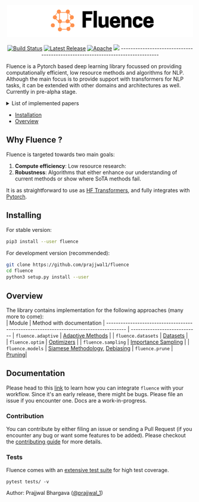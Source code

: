 <p align="center">
<img src="https://raw.githubusercontent.com/prajjwal1/fluence/master/docs/logo.png" width="500">
<br />
<br />
<a href="https://github.com/prajjwal1/fluence/actions"><img alt="Build Status" src="https://github.com/prajjwal1/fluence/workflows/build/badge.svg" /></a>
<a href="https://github.com/prajjwal1/fluence/releases"><img alt="Latest Release" src="https://img.shields.io/pypi/v/fluence"/></a>
<a href="https://github.com/prajjwal1/fluence/blob/master/LICENSE"><img alt="Apache" src="https://img.shields.io/github/license/prajjwal1/fluence" /></a>
<a href="https://codecov.io/gh/prajjwal1/fluence"><img src="https://codecov.io/gh/prajjwal1/fluence/branch/master/graph/badge.svg" /></a>
-------------------------------------------------------------------------------

Fluence is a Pytorch based deep learning library focussed on providing computationally efficient, low resource methods and algorithms for NLP. Although the main focus is to provide support with transformers for NLP tasks, it can be extended with other domains and architectures as well. Currently in pre-alpha stage.

<details>
<summary>List of implemented papers</summary>

#### Adaptive Methods
- [Adaptive Attention Span in Transformers (ACL 2019)](https://arxiv.org/abs/1905.07799)
- [Adaptively Sparse Transformers (EMNLP 2019)](https://arxiv.org/abs/1909.00015)
- [Reducing Transformer Depth on Demand with Structured Dropout (ICLR 2020)](https://arxiv.org/abs/1909.11556)

#### Debiasing
- [Learning Robust Representations by Projecting Superficial Statistics Out (ICLR 2019)](https://openreview.net/pdf?id=rJEjjoR9K7)
-------------------------------------------------------------------------------

</details>

- [Installation](#installing)
- [Overview](#overview)

## Why Fluence ?
Fluence is targeted towards two main goals: 
1. **Compute efficiency**: Low resource research:
2. **Robustness**: Algorithms that either enhance our understanding of current methods or show where SoTA methods fail.

It is as straightforward to use as [HF Transformers](https://github.com/huggingface/transformers), and fully integrates with [Pytorch](https://github.com/pytorch/pytorch).

## Installing
For stable version:
```bash
pip3 install --user fluence
```

For development version (recommended):
```bash
git clone https://github.com/prajjwal1/fluence
cd fluence
python3 setup.py install --user
```

## Overview
The library contains implementation for the following approaches (many more to come):   
|  Module            |  Method with documentation
| -------------------------------------------------------------------------------------- | ----------------------------
| `fluence.adaptive` | [Adaptive Methods](https://github.com/prajjwal1/fluence/wiki/Adaptive-Methods)         |
| `fluence.datasets` | [Datasets](https://github.com/prajjwal1/fluence/wiki/datasets)                         |      
| `fluence.optim`    | [Optimizers](https://github.com/prajjwal1/fluence/wiki/Optimizers)                     |
| `fluence.sampling` | [Importance Sampling](https://github.com/prajjwal1/fluence/wiki/Importance-sampling)   |
| `fluence.models`   | [Siamese Methodology](https://github.com/prajjwal1/fluence/wiki/Siamese-Transformers), [Debiasing](https://github.com/prajjwal1/fluence/wiki/Debiasing)
| `fluence.prune` | [Pruning](https://github.com/prajjwal1/fluence/wiki/Pruning)|

## Documentation 
Please head to this [link](https://github.com/prajjwal1/fluence/wiki) to learn how you can integrate `fluence` with your workflow. Since it's an early release, there might be bugs. Please file an issue if you encounter one. Docs are a work-in-progress.

### Contribution
You can contribute by either filing an issue or sending a Pull Request (if you encounter any bug or want some features to be added). Please checkout the [contributing guide](https://github.com/prajjwal1/fluence/blob/master/CONTRIBUTING.md) for more details.


### Tests

Fluence comes with an [extensive test suite](https://github.com/prajjwal1/fluence/tree/master/tests) for high test coverage.
```
pytest tests/ -v
```

Author: Prajjwal Bhargava ([@prajjwal_1](https://twitter.com/prajjwal_1))
